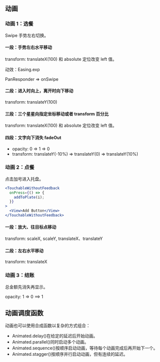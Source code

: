 ## 动画

### 动画 1：选餐

Swipe 手势左右切换。

#### 一段：手势左右水平移动

transform: translateX(100) 和 absolute 定位改变 left 值。

动效：Easing.exp

PanResponder => onSwipe

#### 二段：进入时向上，离开时向下移动

transform: translateY(100)

#### 三段：三个星星向指定坐标移动或者 transform 百分比

transform: translateX(100) 和 absolute 定位改变 left 值。

#### 四段：文字向下消失 fadeOut

- opacity: 0 => 1 => 0
- transform: translateY(-10%) => translateY(0) => translateY(10%)

### 动画 2：点餐

点击加号进入托盘。

```jsx
<TouchableWithoutFeedback
  onPress={() => {
    addToPlate(i);
  }}
>
  <View>Add Button</View>
</TouchableWithoutFeedback>
```

#### 一段：放大、往目标点移动

transform: scaleX, scaleY, translateX、translateY

#### 二段：左右水平移动

transform: translateX

### 动画 3：结账

总金额先消失再显示。

opacity: 1 => 0 ==> 1

## 动画调度函数

动画也可以使用合成函数以复杂的方式组合：

- Animated.delay()在给定的延迟后开始动画。
- Animated.parallel()同时启动多个动画。
- Animated.sequence()按顺序启动动画，等待每个动画完成后再开始下一个。
- Animated.stagger()按顺序并行启动动画，但有连续的延迟。
